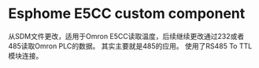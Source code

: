 # Esphome E5CC custom component
从SDM文件更改，适用于Omron E5CC读取温度，后续继续更改通过232或者485读取Omron PLC的数据。
其实主要就是485的应用。
使用了RS485 To TTL模块连接。
